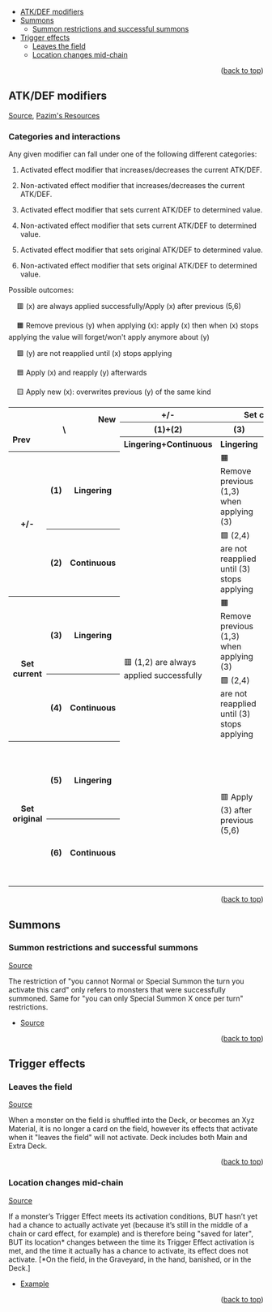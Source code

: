 <a id="readme-top"></a>

<!-- TOC -->

- [ATK/DEF modifiers](#atkdef-modifiers)
- [Summons](#summons)
    - [Summon restrictions and successful summons](#summon-restrictions-and-successful-summons)
- [Trigger effects](#trigger-effects)
    - [Leaves the field](#leaves-the-field)
    - [Location changes mid-chain](#location-changes-mid-chain)

<!-- /TOC -->

<p align="right">(<a href="#readme-top">back to top</a>)</p>

## ATK/DEF modifiers
[Source](https://ygorganization.com/atkdefmodifierguide/),
[Pazim's Resources](https://www.dropbox.com/scl/fo/tia8xzqafu1ibscz0gz95/AEx_Ri-wkJ9QE75AWRKn4RQ?preview=Judge+Resources.pdf&rlkey=z6uissqwewd81wm9c03zosaa3)

### Categories and interactions
Any given modifier can fall under one of the following different categories:
1. Activated effect modifier that increases/decreases the current ATK/DEF.

2. Non-activated effect modifier that increases/decreases the current ATK/DEF.

3. Activated effect modifier that sets current ATK/DEF to determined value.

4. Non-activated effect modifier that sets current ATK/DEF to determined value.

5. Activated effect modifier that sets original ATK/DEF to determined value.

6. Non-activated effect modifier that sets original ATK/DEF to determined value.

Possible outcomes:

$\hspace{1em}$🟥 (x) are always applied successfully/Apply (x) after previous (5,6)

$\hspace{1em}$🟧 Remove previous (y) when applying (x): apply (x) then when (x) stops applying the value will forget/won't apply anymore about (y)

$\hspace{1em}$🟩 (y) are not reapplied until (x) stops applying

$\hspace{1em}$🟦 Apply (x) and reapply (y) afterwards

$\hspace{1em}$🟨 Apply new (x): overwrites previous (y) of the same kind

<table align="center">
    <tr>
        <th width=200 colspan=3 rowspan="3">
            <div align="right">New</div>
            <div align="center">\</div>
            <div align="left">Prev</div>
        </th>
        <th>+/-</th>
        <th colspan=2>Set current</th>
        <th colspan=2>Set original</th>
    </tr>
    <tr>
        <th>(1)+(2)</th>
        <th>(3)</th>
        <th>(4)</th>
        <th>(5)</th>
        <th>(6)</th>
    </tr>
    <tr>
        <th>Lingering+Continuous</th>
        <th>Lingering</th>
        <th>Continuous</th>
        <th>Lingering</th>
        <th>Continuous</th>
    </tr>
    <!-- cases -->
    <tr>
        <th rowspan=2>+/-</th>
        <th>(1)</th>
        <th>Lingering</th>
        <td rowspan=6>🟥 (1,2) are always applied successfully</td>
        <td>🟧 Remove previous (1,3) when applying (3)</td>
        <td>🟩 (1,3,5) are not reapplied until (4) stops applying</td>
        <td colspan=2 rowspan=2>🟦 Apply (5,6) and reapply (1,2) afterwards</td>
    </tr>
    <tr>
        <th>(2)</th>
        <th>Continuous</th>
        <td>🟩 (2,4) are not reapplied until (3) stops applying</td>
        <td>🟦 Apply (4) and reapply (2) afterwards</td>
    </tr>
    <tr>
        <th rowspan=2>Set current</th>
        <th>(3)</th>
        <th>Lingering</th>
        <td>🟧 Remove previous (1,3) when applying (3)</td>
        <td>🟩 (1,3,5) are not reapplied until (4) stops applying</td>
        <td>🟧 Remove previous (3,5) when applying (5)</td>
        <td>🟩 (3,5) are not reapplied until (6) stops applying</td>
    </tr>
    <tr>
        <th>(4)</th>
        <th>Continuous</th>
        <td>🟩 (2,4) are not reapplied until (3) stops applying</td>
        <td>🟨 Apply new (4)</td>
        <td colspan=2>🟦 Apply (5,6) and reapply (4) afterwards</td>
    </tr>
    <tr>
        <th rowspan=2>Set original</th>
        <th>(5)</th>
        <th>Lingering</th>
        <td rowspan=2>🟥 Apply (3) after previous (5,6)</td>
        <td>🟩 (1,3,5) are not reapplied until (4) stops applying</td>
        <td>🟧 Remove previous (3,5) when applying (5)</td>
        <td>(3,5) are not reapplied until (6) stops applying</td>
    </tr>
    <tr>
        <th>(6)</th>
        <th>Continuous</th>
        <td>🟦 Apply (6) and reapply (4) afterwards</td>
        <td>🟩 (6) are not reapplied until (5) stops applying</td>
        <td>🟨 Apply new (6)</td>
    </tr>
</table>

<p align="right">(<a href="#readme-top">back to top</a>)</p>

## Summons

### Summon restrictions and successful summons
[Source](https://www.yugioh-card.com/en/play/2021_rules_update/)

The restriction of "you cannot Normal or Special Summon the turn you activate this card" only refers to monsters that were successfully summoned. Same for "you can only Special Summon X once per turn" restrictions.

- [Source](https://www.yugioh-card.com/en/play/2021_rules_update/)

<p align="right">(<a href="#readme-top">back to top</a>)</p>

## Trigger effects

### Leaves the field
[Source](https://www.yugioh-card.com/en/play/2021_rules_update/)

When a monster on the field is shuffled into the Deck, or becomes an Xyz Material, it is no longer a card on the field, however its effects that activate when it "leaves the field" will not activate. Deck includes both Main and Extra Deck.

<p align="right">(<a href="#readme-top">back to top</a>)</p>

### Location changes mid-chain
[Source](https://www.yugioh-card.com/en/play/2021_rules_update/)

If a monster’s Trigger Effect meets its activation conditions, BUT hasn’t yet had a chance to actually activate yet (because it’s still in the middle of a chain or card effect, for example) and is therefore being "saved for later", BUT its location* changes between the time its Trigger Effect activation is met, and the time it actually has a chance to activate, its effect does not activate. [*On the field, in the Graveyard, in the hand, banished, or in the Deck.]

- [Example](https://db.ygoresources.com/qa#23251)

<p align="right">(<a href="#readme-top">back to top</a>)</p>

